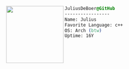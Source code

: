<div style="display:block;text-align:left">
<a href="https://github.com/juliusdeboer/" imageanchor="1">
<img align="left" src="https://avatars.githubusercontent.com/u/45075461?v=4" border="0" style="width:155px;">
  
```css
JuliusDeBoer@GitHub
-----------------
Name: Julius
Favorite Language: c++
OS: Arch (btw)  
Uptime: 16Y
```
</a>
</div>
